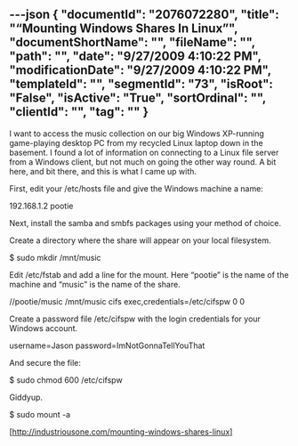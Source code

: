 ---json
{
  "documentId": "2076072280",
  "title": "“Mounting Windows Shares In Linux”",
  "documentShortName": "",
  "fileName": "",
  "path": "",
  "date": "9/27/2009 4:10:22 PM",
  "modificationDate": "9/27/2009 4:10:22 PM",
  "templateId": "",
  "segmentId": "73",
  "isRoot": "False",
  "isActive": "True",
  "sortOrdinal": "",
  "clientId": "",
  "tag": ""
}
---

I want to access the music collection on our big Windows XP-running game-playing desktop PC from my recycled Linux laptop down in the basement. I found a lot of information on connecting to a Linux file server from a Windows client, but not much on going the other way round. A bit here, and bit there, and this is what I came up with.

First, edit your /etc/hosts file and give the Windows machine a name:

192.168.1.2   pootie

Next, install the samba and smbfs packages using your method of choice.

Create a directory where the share will appear on your local filesystem.

$ sudo mkdir /mnt/music

Edit /etc/fstab and add a line for the mount. Here “pootie” is the name of the machine and “music” is the name of the share.

//pootie/music  /mnt/music  cifs exec,credentials=/etc/cifspw 0 0

Create a password file /etc/cifspw with the login credentials for your Windows account.

username=Jason
password=ImNotGonnaTellYouThat

And secure the file:

$ sudo chmod 600 /etc/cifspw

Giddyup.

$ sudo mount -a

[http://industriousone.com/mounting-windows-shares-linux]

